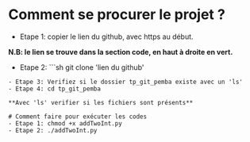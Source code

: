# Comment se procurer le projet ?
- Etape 1: copier le lien du github, avec https au début.

**N.B: le lien se trouve dans la section code, en haut à droite en vert.**
- Etape 2: ```sh
git clone 'lien du github'
```
- Etape 3: Verifiez si le dossier tp_git_pemba existe avec un 'ls'
- Etape 4: cd tp_git_pemba

**Avec 'ls' verifier si les fichiers sont présents**

# Comment faire pour exécuter les codes
- Etape 1: chmod +x addTwoInt.py
- Etape 2: ./addTwoInt.py 
